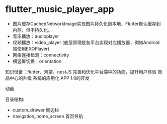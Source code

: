 # flutter_music_player_app

- 图片缓存CachedNetworkImage实现图片持久化到本地，Flutter默认缓存到内存，但不持久化。
- 音乐播放：audioplayer
- 视频播放：video_player (底层原理是各平台实现对应播放器，例如Android端使用EXOPlayer)
- 网络连接检测：connectivity
- 横竖屏切换：orientation


知识储备：flutter、鸿蒙、nestJS
完善和优化平台端中的功能，提升用户体验
商品中心的升级
系统的应用化
APP 1.0的开发

<!-- https://github.com/xwh817/flutter_music_player/tree/master -->

动画
<!-- https://blog.csdn.net/duoduo_11011/article/details/125855285 -->

目录结构: 

- custom_drawer 侧边栏
- navigation_home_screen 首页导航
